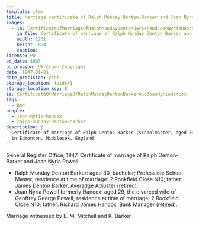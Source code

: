 ```yaml
---
template: item
title: Marriage certificate of Ralph Munday Denton-Barker and Joan Nyria Hancox
images:
  - ia: CertificateOfMarriageOfRalphMundayDentonBarkerAndJoanNyriaHancox
    ia_file: Certificate_of_marriage_of_Ralph_Munday_Denton_Barker_and_Joan_Nyria_Hancox.jpg
    width: 1201
    height: 854
    caption: 
license: PD
pd_date: 1997
pd_preason: UK Crown Copyright
date: 1947-01-01
date_precision: year
storage_location: folder1
storage_location_key: 8
ia: CertificateOfMarriageOfRalphMundayDentonBarkerAndJoanNyriaHancox
tags:
  - bmd
people:
  - joan-nyria-hancox
  - ralph-munday-denton-barker
description: |
  Certificate of marriage of Ralph Denton-Barker (schoolmaster, aged 30) and Joan Nyria Powell (aged 29),
  in Edmonton, Middlesex, England.
---
```


General Register Office, 1947. Certificate of marriage of Ralph Denton-Barker and Joan Nyria Powell.

* Ralph Munday Denton Barker: aged 30, bachelor; Profession: School Master;
residence at time of marriage: 2 Rookfield Close N10; father: James Denton Barker, Averadge Adjuster (retired).
* Joan Nyria Powell formerly Hancox: aged 29, the divorced wife of Geoffrey George Powell;
residence at time of marriage: 2 Rookfield Close N10; father: Richard James Hancox, Bank Manager (retired).

Marriage witnessed by E. M. Mitchell and K. Barker.

